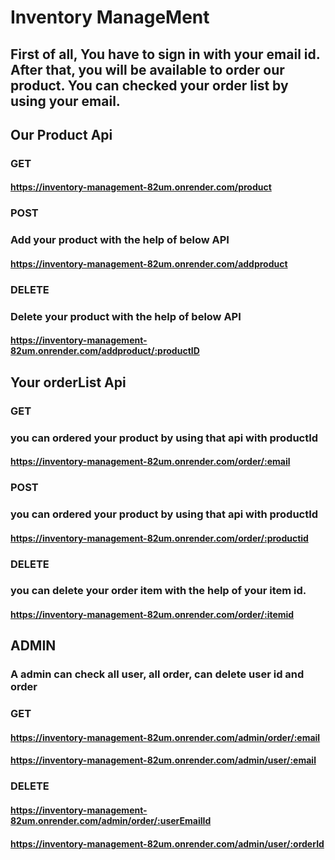 # Inventory ManageMent

## First of all, You have to sign in with your email id. After that, you will be available to order our product. You can checked your order list by using your email.



## Our Product Api
### GET
#### https://inventory-management-82um.onrender.com/product

### POST
### Add your product with the help of below API
#### https://inventory-management-82um.onrender.com/addproduct

### DELETE 
### Delete your product with the help of below API
#### https://inventory-management-82um.onrender.com/addproduct/:productID


## Your orderList Api
### GET
### you can ordered your product by using that api with productId
#### https://inventory-management-82um.onrender.com/order/:email

### POST
### you can ordered your product by using that api with productId
#### https://inventory-management-82um.onrender.com/order/:productid

### DELETE
### you can delete your order item with the help of your item id.
#### https://inventory-management-82um.onrender.com/order/:itemid


## ADMIN
### A admin can check all user, all order, can delete user id and order

### GET
#### https://inventory-management-82um.onrender.com/admin/order/:email
#### https://inventory-management-82um.onrender.com/admin/user/:email

### DELETE
#### https://inventory-management-82um.onrender.com/admin/order/:userEmailId
#### https://inventory-management-82um.onrender.com/admin/user/:orderId